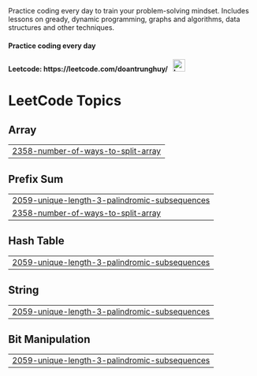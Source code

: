 <div>
    Practice coding every day to train your problem-solving mindset. Includes lessons on gready, dynamic programming, graphs and algorithms, data structures and other       techniques.
</div>
<div>
    <h4> 
        Practice coding every day
    </h4>
    <h4> 
        Leetcode: https://leetcode.com/doantrunghuy/ &nbsp; 
        <img src = "https://assets.leetcode.com/static_assets/others/Knight.gif" alt="badge knight" width="25" height="25"> 
    </h4>
</div>

<!---LeetCode Topics Start-->
# LeetCode Topics
## Array
|  |
| ------- |
| [2358-number-of-ways-to-split-array](https://github.com/DoanTrungHuy/practice-interview-code/tree/master/2358-number-of-ways-to-split-array) |
## Prefix Sum
|  |
| ------- |
| [2059-unique-length-3-palindromic-subsequences](https://github.com/DoanTrungHuy/practice-interview-code/tree/master/2059-unique-length-3-palindromic-subsequences) |
| [2358-number-of-ways-to-split-array](https://github.com/DoanTrungHuy/practice-interview-code/tree/master/2358-number-of-ways-to-split-array) |
## Hash Table
|  |
| ------- |
| [2059-unique-length-3-palindromic-subsequences](https://github.com/DoanTrungHuy/practice-interview-code/tree/master/2059-unique-length-3-palindromic-subsequences) |
## String
|  |
| ------- |
| [2059-unique-length-3-palindromic-subsequences](https://github.com/DoanTrungHuy/practice-interview-code/tree/master/2059-unique-length-3-palindromic-subsequences) |
## Bit Manipulation
|  |
| ------- |
| [2059-unique-length-3-palindromic-subsequences](https://github.com/DoanTrungHuy/practice-interview-code/tree/master/2059-unique-length-3-palindromic-subsequences) |
<!---LeetCode Topics End-->